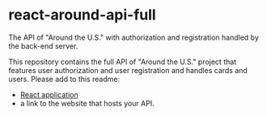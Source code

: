# react-around-api-full 
The API of "Around the U.S." with authorization and registration handled by the back-end server.

This repository contains the full API of "Around the U.S." project that features user authorization and user registration and handles cards and users. Please add to this readme:
*  [React application](https://github.com/AvIsrael/react-around-auth )
*  a link to the website that hosts your API.
